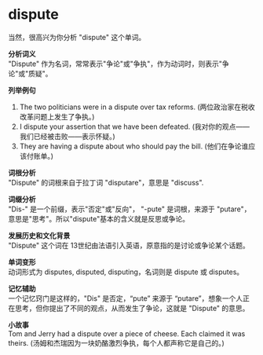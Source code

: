 # dispute

当然，很高兴为你分析 "dispute" 这个单词。

  

**分析词义**  
"Dispute" 作为名词，常常表示"争论"或"争执"，作为动词时，则表示"争论"或"质疑"。

  

**列举例句**

  

1.  The two politicians were in a dispute over tax reforms. (两位政治家在税收改革问题上发生了争执。)
2.  I dispute your assertion that we have been defeated. (我对你的观点——我们已经被击败——表示怀疑。)
3.  They are having a dispute about who should pay the bill. (他们在争论谁应该付账单。)

  

**词根分析**  
"Dispute" 的词根来自于拉丁词 "disputare"，意思是 "discuss".

  

**词缀分析**  
"Dis-" 是一个前缀，表示"否定"或"反向"， "-pute" 是词根，来源于 "putare"，意思是"思考"。所以"dispute"基本的含义就是反思或争论。

  

**发展历史和文化背景**  
"Dispute" 这个词在 13世纪由法语引入英语，原意指的是讨论或争论某个话题。

  

**单词变形**  
动词形式为 disputes, disputed, disputing，名词则是 dispute 或 disputes。

  

**记忆辅助**  
一个记忆窍门是这样的，"Dis" 是否定，“pute” 来源于 “putare”，想象一个人正在思考，但你提出了不同的观点，从而发生了争论，这就是 "Dispute" 的意思。

  

**小故事**  
Tom and Jerry had a dispute over a piece of cheese. Each claimed it was theirs. (汤姆和杰瑞因为一块奶酪激烈争执，每个人都声称它是自己的。)
